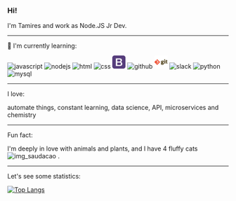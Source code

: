 ### Hi! 

I'm Tamires and work as Node.JS Jr Dev. 
<hr>

:blue_book: I'm currently learning:

<div class="box">
  <img alt="javascript" src="https://upload.wikimedia.org/wikipedia/commons/thumb/9/99/Unofficial_JavaScript_logo_2.svg/1024px-Unofficial_JavaScript_logo_2.svg.png" align="" width="30"/> 
  
  <img alt="nodejs" src="https://raw.githubusercontent.com/NyctibiusVII/NyctibiusVII/675b49b9236f94f69fb729e69fca6b5fc43262fe/.github/tecSvg/node.svg" align="" width="30"/> 
  
  <img alt="html" src="https://logodownload.org/wp-content/uploads/2016/10/html5-logo-9.png" width="30"/> 
  
  <img alt="css" src="https://raw.githubusercontent.com/NyctibiusVII/NyctibiusVII/675b49b9236f94f69fb729e69fca6b5fc43262fe/.github/tecSvg/css3.svg" width="30"/> 
  
  <img alt="bootstrap" src="https://raw.githubusercontent.com/github/explore/80688e429a7d4ef2fca1e82350fe8e3517d3494d/topics/bootstrap/bootstrap.png" width="30"/> 
  
  <img alt="github" src="https://camo.githubusercontent.com/d3563008ac544a830a26cd54e8add19decb3299ef11712c071b44c8d01ec8ac2/68747470733a2f2f63646e332e69636f6e66696e6465722e636f6d2f646174612f69636f6e732f696e6669636f6e732f3531322f6769746875622e706e67" width="30"/>
  
  <img alt="git" src="https://raw.githubusercontent.com/github/explore/80688e429a7d4ef2fca1e82350fe8e3517d3494d/topics/git/git.png" width="30"/>
  
  <img alt="slack" src="https://camo.githubusercontent.com/8bf241c42a5da0f9adca9c4673c3833b2aae9d7aad99c1094632567ceee02990/68747470733a2f2f656d6f6a69732e736c61636b6d6f6a69732e636f6d2f656d6f6a69732f696d616765732f313534373731373234302f353230362f736c61636b2e706e673f31353437373137323430" width="30"/>
  
  <img alt="python" src="https://camo.githubusercontent.com/888e388801f947dec7c3d843942c277af25fe2b1aed1821542c4e711f210312a/68747470733a2f2f75706c6f61642e77696b696d656469612e6f72672f77696b6970656469612f636f6d6d6f6e732f7468756d622f632f63332f507974686f6e2d6c6f676f2d6e6f746578742e7376672f37363870782d507974686f6e2d6c6f676f2d6e6f746578742e7376672e706e67" width="30"/>
  
  <img alt="mysql" src="https://download.logo.wine/logo/MySQL/MySQL-Logo.wine.png" width="30"/>
  
</div>

<hr>

I love:

automate things, constant learning, data science, API, microservices and chemistry

<hr>

Fun fact:

I'm deeply in love with animals and plants, and I have 4 fluffy cats <img alt="img_saudacao" src="https://emojis.slackmojis.com/emojis/images/1613094672/12580/meow_wink.png?1613094672" width="30"/> .

<hr>
<!-- Estatística -->

Let's see some statistics:

[![Top Langs](https://github-readme-stats.vercel.app/api/top-langs/?username=tamirespaquino)](https://github.com/anuraghazra/github-readme-stats)

